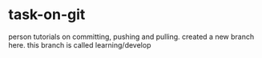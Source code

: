 # task-on-git
person tutorials on committing, pushing and pulling.
created a new branch here. this branch is called learning/develop
